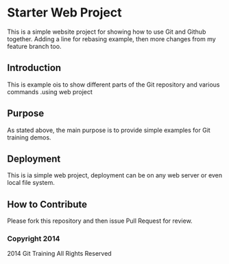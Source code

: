 # Starter Web Project

This is a simple website project for
showing how to use Git and Github together.
Adding a line for rebasing example, then more changes from
my feature branch too.

## Introduction

This is example ois to show different parts
of the Git repository and various commands 
.using web project

## Purpose

As stated above, the main purpose is to
provide simple examples for Git training
demos.

## Deployment

This is ia simple web project, deployment
can be on any web server or even local
file system.

## How to Contribute
Please fork this repository and then issue Pull Request for
review.

### Copyright 2014
2014 Git Training All Rights Reserved